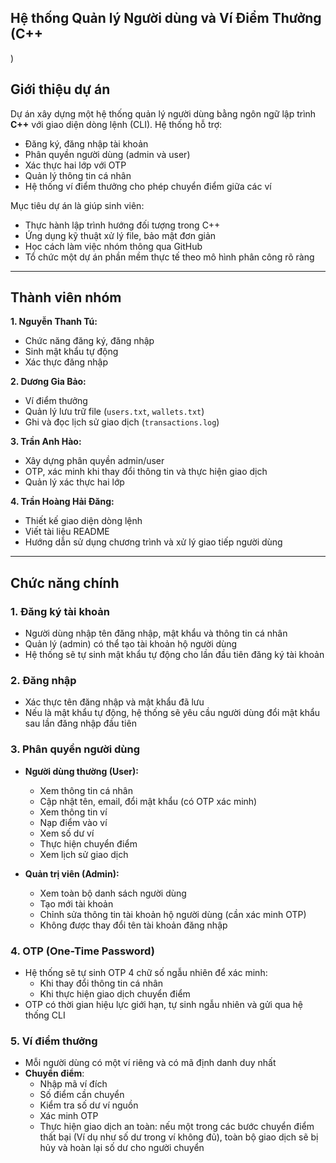 ## Hệ thống Quản lý Người dùng và Ví Điểm Thưởng (C++
)

## Giới thiệu dự án
Dự án xây dựng một hệ thống quản lý người dùng bằng ngôn ngữ lập trình **C++** với giao diện dòng lệnh (CLI). Hệ thống hỗ trợ:
- Đăng ký, đăng nhập tài khoản
- Phân quyền người dùng (admin và user)
- Xác thực hai lớp với OTP
- Quản lý thông tin cá nhân
- Hệ thống ví điểm thưởng cho phép chuyển điểm giữa các ví

Mục tiêu dự án là giúp sinh viên:
- Thực hành lập trình hướng đối tượng trong C++
- Ứng dụng kỹ thuật xử lý file, bảo mật đơn giản
- Học cách làm việc nhóm thông qua GitHub
- Tổ chức một dự án phần mềm thực tế theo mô hình phân công rõ ràng

---

## Thành viên nhóm

**1. Nguyễn Thanh Tú:**  
- Chức năng đăng ký, đăng nhập  
- Sinh mật khẩu tự động  
- Xác thực đăng nhập  

**2. Dương Gia Bảo:**  
- Ví điểm thưởng
- Quản lý lưu trữ file (`users.txt`, `wallets.txt`)
- Ghi và đọc lịch sử giao dịch (`transactions.log`) 

**3. Trần Anh Hào:**  
- Xây dựng phân quyền admin/user  
- OTP, xác minh khi thay đổi thông tin và thực hiện giao dịch  
- Quản lý xác thực hai lớp

**4. Trần Hoàng Hải Đăng:**  
- Thiết kế giao diện dòng lệnh  
- Viết tài liệu README  
- Hướng dẫn sử dụng chương trình và xử lý giao tiếp người dùng

---

## Chức năng chính

### 1. Đăng ký tài khoản
- Người dùng nhập tên đăng nhập, mật khẩu và thông tin cá nhân
- Quản lý (admin) có thể tạo tài khoản hộ người dùng
- Hệ thống sẽ tự sinh mật khẩu tự động cho lần đầu tiên đăng ký tài khoản

### 2. Đăng nhập
- Xác thực tên đăng nhập và mật khẩu đã lưu
- Nếu là mật khẩu tự động, hệ thống sẽ yêu cầu người dùng đổi mật khẩu sau lần đăng nhập đầu tiên

### 3. Phân quyền người dùng
- **Người dùng thường (User):**
  - Xem thông tin cá nhân
  - Cập nhật tên, email, đổi mật khẩu (có OTP xác minh)
  - Xem thông tin ví
  - Nạp điểm vào ví
  - Xem số dư ví
  - Thực hiện chuyển điểm
  - Xem lịch sử giao dịch

- **Quản trị viên (Admin):**
  - Xem toàn bộ danh sách người dùng
  - Tạo mới tài khoản
  - Chỉnh sửa thông tin tài khoản hộ người dùng (cần xác minh OTP)
  - Không được thay đổi tên tài khoản đăng nhập

### 4. OTP (One-Time Password)
- Hệ thống sẽ tự sinh OTP 4 chữ số ngẫu nhiên để xác minh:
  - Khi thay đổi thông tin cá nhân
  - Khi thực hiện giao dịch chuyển điểm
- OTP có thời gian hiệu lực giới hạn, tự sinh ngẫu nhiên và gửi qua hệ thống CLI

### 5. Ví điểm thưởng
- Mỗi người dùng có một ví riêng và có mã định danh duy nhất
- **Chuyển điểm**:
  - Nhập mã ví đích
  - Số điểm cần chuyển
  - Kiểm tra số dư ví nguồn
  - Xác minh OTP
  - Thực hiện giao dịch an toàn: nếu một trong các bước chuyển điểm thất bại (Ví dụ như số dư trong ví không đủ), toàn bộ giao dịch sẽ bị hủy và hoàn lại số dư cho người chuyển
